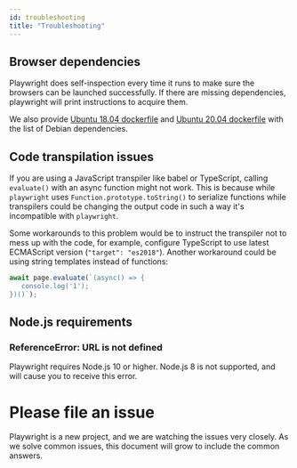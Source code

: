 ```yaml
---
id: troubleshooting
title: "Troubleshooting"
---
```


<!-- TOC -->

## Browser dependencies

Playwright does self-inspection every time it runs to make sure the browsers can be launched successfully. If there are missing
dependencies, playwright will print instructions to acquire them.

We also provide [Ubuntu 18.04 dockerfile](https://github.com/microsoft/playwright/blob/master/utils/docker/Dockerfile.bionic) and [Ubuntu 20.04 dockerfile](https://github.com/microsoft/playwright/blob/master/utils/docker/Dockerfile.focal) with the list of Debian dependencies.

## Code transpilation issues

If you are using a JavaScript transpiler like babel or TypeScript, calling `evaluate()` with an async function might not work. This is because while `playwright` uses `Function.prototype.toString()` to serialize functions while transpilers could be changing the output code in such a way it's incompatible with `playwright`.

Some workarounds to this problem would be to instruct the transpiler not to mess up with the code, for example, configure TypeScript to use latest ECMAScript version (`"target": "es2018"`). Another workaround could be using string templates instead of functions:

```js
await page.evaluate(`(async() => {
   console.log('1');
})()`);
```

## Node.js requirements

### ReferenceError: URL is not defined

Playwright requires Node.js 10 or higher. Node.js 8 is not supported, and will cause you to receive this error.

# Please file an issue

Playwright is a new project, and we are watching the issues very closely. As we solve common issues, this document will grow to include the common answers.
